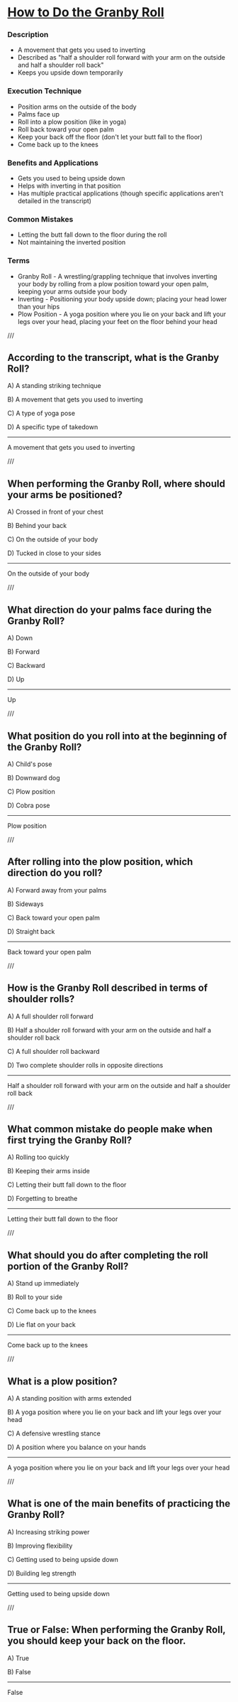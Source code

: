 # [How to Do the Granby Roll](https://www.youtube.com/watch?v=kU813Z7oH5g)

### Description
- A movement that gets you used to inverting
- Described as "half a shoulder roll forward with your arm on the outside and half a shoulder roll back"
- Keeps you upside down temporarily

### Execution Technique
- Position arms on the outside of the body
- Palms face up
- Roll into a plow position (like in yoga)
- Roll back toward your open palm
- Keep your back off the floor (don't let your butt fall to the floor)
- Come back up to the knees

### Benefits and Applications
- Gets you used to being upside down
- Helps with inverting in that position
- Has multiple practical applications (though specific applications aren't detailed in the transcript)

### Common Mistakes
- Letting the butt fall down to the floor during the roll
- Not maintaining the inverted position

### Terms
- Granby Roll - A wrestling/grappling technique that involves inverting your body by rolling from a plow position toward your open palm, keeping your arms outside your body
- Inverting - Positioning your body upside down; placing your head lower than your hips
- Plow Position - A yoga position where you lie on your back and lift your legs over your head, placing your feet on the floor behind your head

///

## According to the transcript, what is the Granby Roll?

A) A standing striking technique

B) A movement that gets you used to inverting

C) A type of yoga pose

D) A specific type of takedown

---

A movement that gets you used to inverting

///

## When performing the Granby Roll, where should your arms be positioned?

A) Crossed in front of your chest

B) Behind your back

C) On the outside of your body

D) Tucked in close to your sides

---

On the outside of your body

///

## What direction do your palms face during the Granby Roll?

A) Down

B) Forward

C) Backward

D) Up

---

Up

///

## What position do you roll into at the beginning of the Granby Roll?

A) Child's pose

B) Downward dog

C) Plow position

D) Cobra pose

---

Plow position

///

## After rolling into the plow position, which direction do you roll?

A) Forward away from your palms

B) Sideways

C) Back toward your open palm

D) Straight back

---

Back toward your open palm

///

## How is the Granby Roll described in terms of shoulder rolls?

A) A full shoulder roll forward

B) Half a shoulder roll forward with your arm on the outside and half a shoulder roll back

C) A full shoulder roll backward

D) Two complete shoulder rolls in opposite directions

---

Half a shoulder roll forward with your arm on the outside and half a shoulder roll back

///

## What common mistake do people make when first trying the Granby Roll?

A) Rolling too quickly

B) Keeping their arms inside

C) Letting their butt fall down to the floor

D) Forgetting to breathe

---

Letting their butt fall down to the floor

///

## What should you do after completing the roll portion of the Granby Roll?

A) Stand up immediately

B) Roll to your side

C) Come back up to the knees

D) Lie flat on your back

---

Come back up to the knees

///

## What is a plow position?

A) A standing position with arms extended

B) A yoga position where you lie on your back and lift your legs over your head

C) A defensive wrestling stance

D) A position where you balance on your hands

---

A yoga position where you lie on your back and lift your legs over your head

///

## What is one of the main benefits of practicing the Granby Roll?

A) Increasing striking power

B) Improving flexibility

C) Getting used to being upside down

D) Building leg strength

---

Getting used to being upside down

///

## True or False: When performing the Granby Roll, you should keep your back on the floor.

A) True

B) False

---

False
